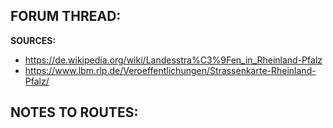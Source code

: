 ﻿**FORUM THREAD:**
- 


**SOURCES:**
- https://de.wikipedia.org/wiki/Landesstra%C3%9Fen_in_Rheinland-Pfalz
- https://www.lbm.rlp.de/Veroeffentlichungen/Strassenkarte-Rheinland-Pfalz/


**NOTES TO ROUTES:**
-